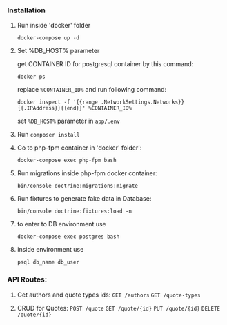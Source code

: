 ### Installation
1. Run inside 'docker' folder

    `docker-compose up -d`

2. Set %DB_HOST% parameter

    get CONTAINER ID for postgresql container by this command:
    
    `docker ps`
    
    replace `%CONTAINER_ID%` and run following command:
    
    `docker inspect -f '{{range .NetworkSettings.Networks}}{{.IPAddress}}{{end}}' %CONTAINER_ID%`
    
    set `%DB_HOST%` parameter in `app/.env`

3. Run `composer install`

4. Go to php-fpm container in 'docker' folder':

    `docker-compose exec php-fpm bash`

5. Run migrations inside php-fpm docker container:

    `bin/console doctrine:migrations:migrate`

6. Run fixtures to generate fake data in Database:

    `bin/console doctrine:fixtures:load -n`

7. to enter to DB environment use

    `docker-compose exec postgres bash`

8. inside environment use

    `psql db_name db_user`

### API Routes:
1. Get authors and quote types ids:
    `GET /authors`
    `GET /quote-types`
    
2. CRUD for Quotes:
    `POST /quote`
    `GET /quote/{id}`
    `PUT /quote/{id}`
    `DELETE /quote/{id}`
